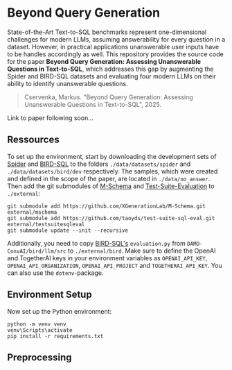 # Beyond Query Generation

State-of-the-Art Text-to-SQL benchmarks represent one-dimensional challenges for modern LLMs, assuming answerability for every question in a dataset. However, in practical applications unanswerable user inputs have to be handles accordingly as well. This repository provides the source code for the paper **Beyond Query Generation: Assessing Unanswerable Questions in Text-to-SQL**, which addresses this gap by augmenting the Spider and BIRD-SQL datasets and evaluating four modern LLMs on their ability to identify unanswerable questions.

>Cservenka, Markus. "Beyond Query Generation: Assessing Unanswerable Questions in Text-to-SQL", 2025.

Link to paper following soon...

## Ressources
To set up the environment, start by downloading the development sets of [Spider](https://yale-lily.github.io/spider) and [BIRD-SQL](https://bird-bench.github.io/) to the folders `./data/datasets/spider` and `./data/datasets/bird/dev` respectively. The samples, which were created and defined in the scope of the paper, are located in `./data/no_answer`.
Then add the git submodules of [M-Schema](https://github.com/XGenerationLab/M-Schema) and [Test-Suite-Evaluation](https://github.com/taoyds/test-suite-sql-eval) to  `./external`:
```submodules
git submodule add https://github.com/XGenerationLab/M-Schema.git external/mschema
git submodule add https://github.com/taoyds/test-suite-sql-eval.git external/testsuitesqleval
git submodule update --init --recursive
```
Additionally, you need to copy [BIRD-SQL's](https://github.com/AlibabaResearch/DAMO-ConvAI/tree/main/bird) `evaluation.py` from `DAMO-ConvAI/bird/llm/src` to `./external/bird`.
Make sure to define the OpenAI and TogetherAI keys in your environment variables as `OPENAI_API_KEY`, `OPENAI_API_ORGANIZATION`, `OPENAI_API_PROJECT` and `TOGETHERAI_API_KEY`. You can also use the `dotenv`-package.

## Environment Setup
Now set up the Python environment:
```submodules
python -m venv venv
venv\Scripts\activate
pip install -r requirements.txt
```
## Preprocessing
